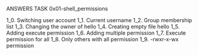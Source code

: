 ANSWERS TASK 0x01-shell_permissions

1_0. Switching user account
1_1. Current username
1_2. Group membership list
1_3. Changing the owner of hello
1_4. Creating empty file hello
1_5. Adding execute permission
1_6. Adding multiple permission
1_7. Execute permission for all
1_8. Only others with all permission
1_9. -rwxr-x-wx permission
